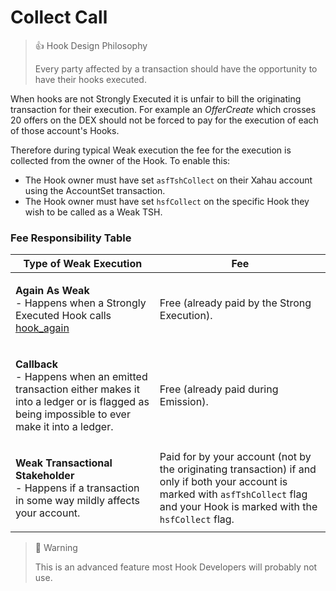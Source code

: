 # Collect Call

> 👍 Hook Design Philosophy
>
> Every party affected by a transaction should have the opportunity to have their hooks executed.

When hooks are not Strongly Executed it is unfair to bill the originating transaction for their execution. For example an _OfferCreate_ which crosses 20 offers on the DEX should not be forced to pay for the execution of each of those account's Hooks.

Therefore during typical Weak execution the fee for the execution is collected from the owner of the Hook. To enable this:

* The Hook owner must have set `asfTshCollect` on their Xahau account using the AccountSet transaction.
* The Hook owner must have set `hsfCollect` on the specific Hook they wish to be called as a Weak TSH.

### Fee Responsibility Table

| Type of Weak Execution                                                                                                                                                   | Fee                                                                                                                                                                                    |
| ------------------------------------------------------------------------------------------------------------------------------------------------------------------------ | -------------------------------------------------------------------------------------------------------------------------------------------------------------------------------------- |
| <p><strong>Again As Weak</strong><br>- Happens when a Strongly Executed Hook calls <a href="../technical/hooks-functions/hook-context/hook_again.md">hook_again</a></p>  | Free (already paid by the Strong Execution).                                                                                                                                           |
| <p><strong>Callback</strong><br>- Happens when an emitted transaction either makes it into a ledger or is flagged as being impossible to ever make it into a ledger.</p> | Free (already paid during Emission).                                                                                                                                                   |
| <p><strong>Weak Transactional Stakeholder</strong><br>- Happens if a transaction in some way mildly affects your account.</p>                                            | Paid for by your account (not by the originating transaction) if and only if both your account is marked with `asfTshCollect` flag and your Hook is marked with the `hsfCollect` flag. |

> 🚧 Warning
>
> This is an advanced feature most Hook Developers will probably not use.
